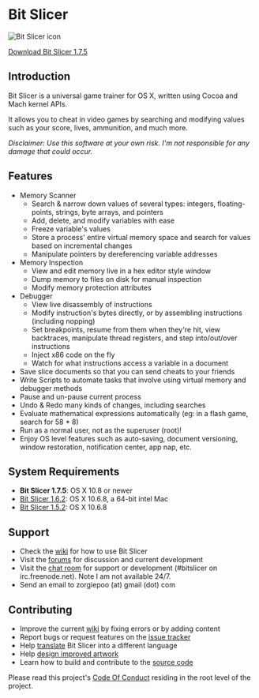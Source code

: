 # Bit Slicer
![Bit Slicer icon](https://dl.dropbox.com/u/10108199/bit_slicer/web_icon.png)

[Download Bit Slicer 1.7.5](https://bitbucket.org/zorgiepoo/bit-slicer/downloads/Bit%20Slicer%201.7.5.zip)

## Introduction
Bit Slicer is a universal game trainer for OS X, written using Cocoa and Mach kernel APIs.

It allows you to cheat in video games by searching and modifying values such as your score, lives, ammunition, and much more.

*Disclaimer: Use this software at your own risk. I'm not responsible for any damage that could occur.*

## Features
* Memory Scanner
	* Search & narrow down values of several types: integers, floating-points, strings, byte arrays, and pointers
	* Add, delete, and modify variables with ease
	* Freeze variable's values
	* Store a process' entire virtual memory space and search for values based on incremental changes
	* Manipulate pointers by dereferencing variable addresses
* Memory Inspection
	* View and edit memory live in a hex editor style window
	* Dump memory to files on disk for manual inspection
	* Modify memory protection attributes
* Debugger
	* View live disassembly of instructions
	* Modify instruction's bytes directly, or by assembling instructions (including nopping)
	* Set breakpoints, resume from them when they're hit, view backtraces, manipulate thread registers, and step into/out/over instructions
	* Inject x86 code on the fly
	* Watch for what instructions access a variable in a document
* Save slice documents so that you can send cheats to your friends
* Write Scripts to automate tasks that involve using virtual memory and debugger methods
* Pause and un-pause current process
* Undo & Redo many kinds of changes, including searches
* Evaluate mathematical expressions automatically (eg: in a flash game, search for 58 * 8)
* Run as a normal user, not as the superuser (root)!
* Enjoy OS level features such as auto-saving, document versioning, window restoration, notification center, app nap, etc.


## System Requirements
* **Bit Slicer 1.7.5**: OS X 10.8 or newer
* [Bit Slicer 1.6.2](https://bitbucket.org/zorgiepoo/bit-slicer/downloads/Bit%20Slicer%201.6.2.zip): OS X 10.6.8, a 64-bit intel Mac
* [Bit Slicer 1.5.2](https://bitbucket.org/zorgiepoo/bit-slicer/downloads/Bit%20Slicer%201.5.2.zip): OS X 10.6.8

## Support
* Check the [wiki](https://github.com/zorgiepoo/Bit-Slicer/wiki/) for how to use Bit Slicer
* Visit the [forums](http://portingteam.com/forum/157-bit-slicer/) for discussion and current development
* Visit the [chat room](http://webchat.freenode.net/?channels=bitslicer) for support or development (#bitslicer on irc.freenode.net). Note I am not available 24/7.
* Send an email to zorgiepoo (at) gmail (dot) com

## Contributing
* Improve the current [wiki](https://github.com/zorgiepoo/Bit-Slicer/wiki/) by fixing errors or by adding content
* Report bugs or request features on the [issue tracker](https://github.com/zorgiepoo/Bit-Slicer/issues)
* Help [translate](https://github.com/zorgiepoo/Bit-Slicer/wiki/Localization) Bit Slicer into a different language
* Help [design improved artwork](https://github.com/zorgiepoo/Bit-Slicer/issues/18)
* Learn how to build and contribute to the [source code](https://github.com/zorgiepoo/Bit-Slicer/wiki/Source-Code)

Please read this project's [Code Of Conduct](https://github.com/zorgiepoo/Bit-Slicer/blob/master/CODE_OF_CONDUCT.md) residing in the root level of the project.
